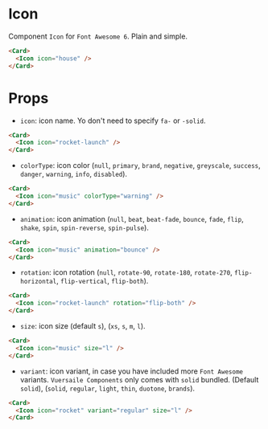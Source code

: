 <script setup>
import Icon from '../../../lib/components/info/Icon.vue'
import Card from '../../../lib/components/info/Card.vue'
</script>

# Icon

Component `Icon` for `Font Awesome 6`. Plain and simple.

<Card>
  <Icon icon="house" />
</Card>

```html
<Card>
  <Icon icon="house" />
</Card>
```

<div class="mb-xs-8" />

# Props

- `icon`: icon name. Yo don't need to specify `fa-` or `-solid`.

<Card>
  <Icon icon="rocket-launch" />
</Card>

```html
<Card>
  <Icon icon="rocket-launch" />
</Card>
```

<div class="mb-xs-8" />

- `colorType`: icon color (`null`, `primary`, `brand`, `negative`, `greyscale`, `success`, `danger`, `warning`, `info`, `disabled`).

<Card>
  <Icon icon="music" colorType="warning" />
</Card>

```html
<Card>
  <Icon icon="music" colorType="warning" />
</Card>
```

<div class="mb-xs-8" />

- `animation`: icon animation (`null`, `beat`, `beat-fade`, `bounce`, `fade`, `flip`, `shake`, `spin`, `spin-reverse`, `spin-pulse`).

<Card>
  <Icon icon="music" animation="bounce" />
</Card>

```html
<Card>
  <Icon icon="music" animation="bounce" />
</Card>
```

<div class="mb-xs-8" />

- `rotation`: icon rotation (`null`, `rotate-90`, `rotate-180`, `rotate-270`, `flip-horizontal`, `flip-vertical`, `flip-both`).

<Card>
  <Icon icon="rocket-launch" rotation="flip-both" />
</Card>

```html
<Card>
  <Icon icon="rocket-launch" rotation="flip-both" />
</Card>
```

<div class="mb-xs-8" />

- `size`: icon size (default `s`), (`xs`, `s`, `m`, `l`).

<Card>
  <Icon icon="music" size="l" />
</Card>

```html
<Card>
  <Icon icon="music" size="l" />
</Card>
```

<div class="mb-xs-8" />

- `variant`: icon variant, in case you have included more `Font Awesome` variants. `Vuersaile Components` only comes with `solid` bundled. (Default `solid`), (`solid`, `regular`, `light`, `thin`, `duotone`, `brands`).

<Card>
  <Icon icon="rocket" variant="regular" size="l" />
</Card>

```html
<Card>
  <Icon icon="rocket" variant="regular" size="l" />
</Card>
```

<div class="mb-xs-8" />
